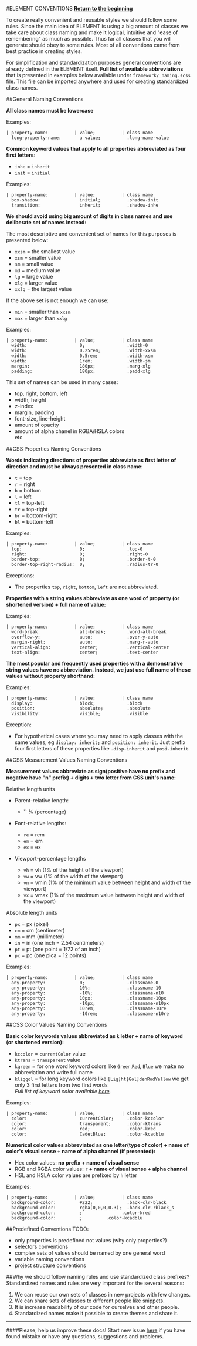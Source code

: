 #ELEMENT CONVENTIONS
**[Return to the beginning](https://github.com/kalopsia/element/blob/master/docs/0_preface.md)**<br/>

To create really convenient and reusable styles we should follow some rules. Since the main idea of ELEMENT is using a big amount of classes we take care about class naming and make it logical, intuitive and "ease of remembering" as much as possible. Thus far all classes that you will generate should obey to some rules. Most of all conventions came from best practice in creating styles.

For simplification and standardization purposes general conventions are already defined in the ELEMENT itself. **Full list of available abbreviations** that is presented in examples below available under ``framework/_naming.scss`` file. This file can be imported anywhere and used for creating standardized class names.


##General Naming Conventions

**All class names must be lowercase**

Examples:
```
| property-name:          | value;          | class name
  long-property-name:       a value;          .long-name-value
```

**Common keyword values that apply to all properties abbreviated as four first letters:**
 - `inhe` = `inherit`
 - `init` = `initial`

Examples:
```
| property-name:          | value;          | class name
  box-shadow:               initial;          .shadow-init
  transition:               inherit;          .shadow-inhe
```

**We should avoid using big amount of digits in class names and use deliberate set of names instead:**

The most descriptive and convenient set of names for this purposes is presented below:
  - `xxsm` = the smallest value
  - `xsm` = smaller value
  - `sm` = small value
  - `md` = medium value
  - `lg` = large value
  - `xlg` = larger value
  - `xxlg` = the largest value
  
If the above set is not enough we can use:
  - `min` = smaller than `xxsm`
  - `max` = larger than `xxlg`
  
Examples:
```
| property-name:          | value;          | class name
  width:                    0;                .width-0
  width:                    0.25rem;          .width-xxsm
  width:                    0.5rem;           .width-xsm
  width:                    1rem;             .width-sm
  margin:                   180px;            .marg-xlg
  padding:                  180px;            .padd-xlg
```

This set of names can be used in many cases:
  - top, right, bottom, left
  - width, height
  - z-index
  - margin, padding
  - font-size, line-height
  - amount of opacity
  - amount of alpha chanel in RGBA\HSLA colors <br>
  etc
  

##CSS Properties Naming Conventions

**Words indicating directions of properties abbreviate as first letter of direction and must be always presented in class name:**

  - `t` = top
  - `r` = right
  - `b` = bottom
  - `l` = left
  - `tl` = top-left
  - `tr` = top-right
  - `br` = bottom-right
  - `bl` = bottom-left

Examples:
```
| property-name:          | value;          | class name
  top:                      0;                .top-0
  right:                    0;                .right-0
  border-top:               0;                .border-t-0
  border-top-right-radius:  0;                .radius-tr-0
```

Exceptions:
  * The properties `top`, `right`, `bottom`, `left` are not abbreviated.


**Properties with a string values abbreviate as one word of property (or shortened version) + full name of value:**

Examples:
```
| property-name:          | value;          | class name
  word-break:               all-break;        .word-all-break
  overflow-y:               auto;             .over-y-auto
  margin-right:             auto;             .marg-r-auto
  vertical-align:           center;           .vertical-center
  text-align:               center;           .text-center
```


**The most popular and frequently used properties with a demonstrative string values have no abbreviation. Instead, we just use full name of these values without property shorthand:**

Examples:
```
| property-name:          | value;          | class name
  display:                  block;            .block
  position:                 absolute;         .absolute
  visibility:               visible;          .visible
```

Exception:
  * For hypothetical cases where you may need to apply classes with the same values, eg `display: inherit;` and `position: inherit`. Just prefix four first letters of these properties like `.disp-inherit` and `posi-inherit`.


##CSS Measurement Values Naming Conventions

**Measurement values abbreviate as sign(positive have no prefix and negative have "n" prefix) + digits + two letter from CSS unit's name:**

Relative length units
  - Parent-relative length:
    - `` % (percentage)
  
  - Font-relative lengths:
    - `re` = rem
    - `em` = em
    - `ex` = ex
    
  - Viewport-percentage lengths
    - `vh` = vh (1% of the height of the viewport)
    - `vw` = vw (1% of the width of the viewport)
    - `vn` = vmin (1% of the minimum value between height and width of the viewport)
    - `vx` = vmax (1% of the maximum value between height and width of the viewport)

Absolute length units
  - `px` = px (pixel)
  - `cm` = cm (centimeter)
  - `mm` = mm (millimeter)
  - `in` = in (one inch = 2.54 centimeters)
  - `pt` = pt (one point = 1/72 of an inch)
  - `pc` = pc (one pica = 12 points)

Examples:
```
| property-name:          | value;          | class name
  any-property:             0;                .classname-0
  any-property:             10%;              .classname-10
  any-property:             -10%;             .classname-n10
  any-property:             10px;             .classname-10px
  any-property:             -10px;            .classname-n10px
  any-property:             10rem;            .classname-10re
  any-property:             -10rem;           .classname-n10re
```

##CSS Color Values Naming Conventions

**Basic color keywords values abbreviated as `k` letter + name of keyword (or shortened version):**

  - `kccolor` = `currentColor` value
  - `ktrans` = `transparent` value
  - `kgreen` = for one word keyword colors like `Green`,`Red`, `Blue` we make no abbreviation and write full name
  - `kliggol` = for long keyword colors like `[Lig]ht[Gol]denRodYellow` we get only 3 first letters from two first words <br>
  *Full list of keyword color available [here](http://www.w3schools.com/cssref/css_colornames.asp).*

Examples:
```
| property-name:          | value;          | class name
  color:                    currentColor;     .color-kccolor
  color:                    transparent;      .color-ktrans
  color:                    red;              .color-kred
  color:                    CadetBlue;        .color-kcadblu
```

**Numerical color values abbreviated as one letter(type of color) + name of color's visual sense + name of alpha channel (if presented):**

  - Hex color values: **no prefix + name of visual sense** 
  - RGB and RGBA color values: **`r` + name of visual sense + alpha channel**
  - HSL and HSLA color values are prefixed by `h` letter
  
Examples:
```
| property-name:          | value;          | class name
  background-color:         #222;             .back-clr-black
  background-color:         rgba(0,0,0,0.3);  .back-clr-rblack_s
  background-color:         ;               .color-kred
  background-color:         ;         .color-kcadblu
```

  
##Predefined Conventions
TODO:
- only properties is predefined not values (why only properties?)
- selectors conventions
- complex sets of values should be named by one general word
- variable naming conventions
- project structure conventions


##Why we should follow naming rules and use standardized class prefixes?
Standardized names and rules are very important for the several reasons:

  1. We can reuse our own sets of classes in new projects with few changes.
  2. We can share sets of classes to different people like snippets.
  3. It is increase readability of our code for ourselves and other people.
  4. Standardized names make it possible to create themes and share it.

---

####Please, help us improve these docs!
Start new issue [here](https://github.com/kalopsia/element/issues/new) if you have found mistake or have any questions, suggestions and problems.